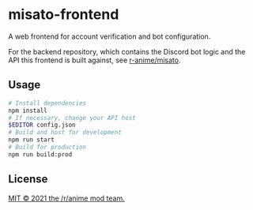 # misato-frontend

A web frontend for account verification and bot configuration.

For the backend repository, which contains the Discord bot logic and the API this frontend is built against, see [r-anime/misato](https://github.com/r-anime/misato).

## Usage

```bash
# Install dependencies
npm install
# If necessary, change your API host
$EDITOR config.json
# Build and host for development
npm run start
# Build for production
npm run build:prod
```

## License

[MIT &copy; 2021 the /r/anime mod team.](/LICENSE)
